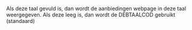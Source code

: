 Als deze taal gevuld is, dan wordt de aanbiedingen webpage in deze taal weergegeven. Als deze leeg is, dan wordt de DEBTAALCOD gebruikt (standaard)